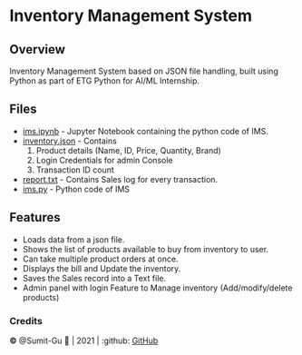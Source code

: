 # Inventory Management System

## Overview
Inventory Management System based on JSON file handling, built using Python as part of ETG Python for AI/ML Internship.

## Files

* [ims.ipynb](/ims.ipynb) - Jupyter Notebook containing the python code of IMS.
* [inventory.json](/inventory.json) - Contains 
    1. Product details (Name, ID, Price, Quantity, Brand)
    2. Login Credentials for admin Console
    3. Transaction ID count
* [report.txt](/report.txt) - Contains Sales log for every transaction.
* [ims.py](/ims.py) - Python code of IMS

## Features

* Loads data from a json file. 
* Shows the list of products available to buy from inventory to user. 
* Can take multiple product orders at once. 
* Displays the bill and Update the inventory. 
* Saves the Sales record into a Text file. 
* Admin panel with login Feature to Manage inventory (Add/modify/delete products) 

 ### Credits
**©** @Sumit-Gu :rocket: | 2021 | :github: [GitHub](https://github.com/Sumit-Gu/)
